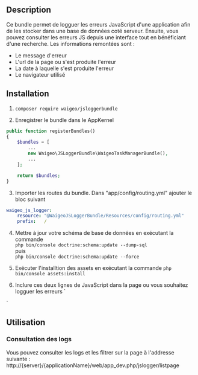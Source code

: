 ## Description
Ce bundle permet de logguer les erreurs JavaScript d'une application afin de les stocker dans une base de données coté serveur. Ensuite, vous pouvez consulter les erreurs JS depuis une interface tout en bénéficiant d'une recherche.
Les informations remontées sont :
*  Le message d'erreur
*  L'url de la page ou s'est produite l'erreur
*  La date à laquelle s'est produite l'erreur
*  Le navigateur utilisé

## Installation

1. `composer require waigeo/jsloggerbundle`

2. Enregistrer le bundle dans le AppKernel   
```php
public function registerBundles()
{
	$bundles = [
		...
		new Waigeo\JSLoggerBundle\WaigeoTaskManagerBundle(),
		...
	];

	return $bundles;
}
```

3. Importer les routes du bundle. Dans "app/config/routing.yml" ajouter le bloc suivant
```yml
waigeo_js_logger:
    resource: "@WaigeoJSLoggerBundle/Resources/config/routing.yml"
    prefix:   /   
```

4. Mettre à jour votre schéma de base de données en exécutant la commande  
`php bin/console doctrine:schema:update --dump-sql`  
puis  
`php bin/console doctrine:schema:update --force`

5. Exécuter l'installtion des assets en exécutant la commande
`php bin/console assets:install`

6. Inclure ces deux lignes de JavaScript dans la page ou vous souhaitez logguer les erreurs
`<script src="{{ asset('bundles/waigeojslogger/jsLoggerManager.js') }}"></script>
<script>
    jsLoggerManager.init('{{ path('jslogger_savelog') }}');
</script>`

## Utilisation
### Consultation des logs
Vous pouvez consulter les logs et les filtrer sur la page à l'addresse suivante :
http://{server}/{applicationName}/web/app_dev.php/jslogger/listpage






